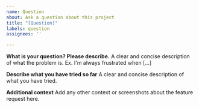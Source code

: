 ```yaml
---
name: Question
about: Ask a question about this project
title: "[Question]"
labels: question
assignees: ''

---
```


**What is your question? Please describe.**
A clear and concise description of what the problem is. Ex. I'm always frustrated when [...]

**Describe what you have tried so far**
A clear and concise description of what you have tried.

**Additional context**
Add any other context or screenshots about the feature request here.
